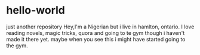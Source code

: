 # hello-world
just another repository
Hey,I'm a Nigerian but i live in hamlton, ontario.
I love reading novels, magic tricks, quora and going to te gym though i haven't made it there yet.
maybe when you see this i might have started going to the gym.
